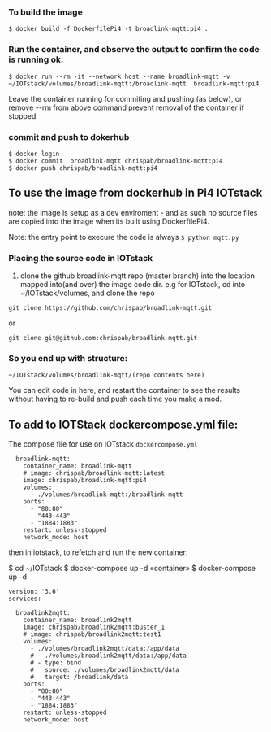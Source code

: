 ### To build the image
```
$ docker build -f DockerfilePi4 -t broadlink-mqtt:pi4 .
```
### Run the container, and observe the output to confirm the code is running ok:
```
$ docker run --rm -it --network host --name broadlink-mqtt -v ~/IOTstack/volumes/broadlink-mqtt:/broadlink-mqtt  broadlink-mqtt:pi4
```
Leave the container running for commiting and pushing (as below), or remove --rm from above command prevent removal of the container if stopped

### commit and push to dokerhub
```
$ docker login
$ docker commit  broadlink-mqtt chrispab/broadlink-mqtt:pi4
$ docker push chrispab/broadlink-mqtt:pi4
```

## To use the image from dockerhub in Pi4 IOTstack
note: the image is setup as a dev enviroment - and as such no source files are copied into the image when its built using DockerfilePi4.

Note: the entry point to execure the code is always `$ python mqtt.py`

### Placing the source code in IOTstack
1. clone the github broadlink-mqtt repo (master branch) into the location mapped into(and over) the image code dir.
e.g for IOTstack, cd into ~/IOTstack/volumes, and clone the repo

`git clone https://github.com/chrispab/broadlink-mqtt.git`

or

`git clone git@github.com:chrispab/broadlink-mqtt.git`
### So you end up with structure:
`~/IOTstack/volumes/broadlink-mqtt/(repo contents here)`

You can edit code in here, and restart the container to see the results without having to re-build and push each time you make a mod.

## To add to IOTStack dockercompose.yml file:
The compose file for use on IOTstack `dockercompose.yml`
```
  broadlink-mqtt:
    container_name: broadlink-mqtt
    # image: chrispab/broadlink-mqtt:latest
    image: chrispab/broadlink-mqtt:pi4
    volumes:
      - ./volumes/broadlink-mqtt:/broadlink-mqtt
    ports:
      - "80:80"
      - "443:443"
      - "1884:1883"
    restart: unless-stopped
    network_mode: host
```

then in iotstack, to refetch and run the new container:


$ cd ~/IOTstack
$ docker-compose up -d «container»
$ docker-compose up -d



```
version: '3.6'
services:

  broadlink2mqtt:
    container_name: broadlink2mqtt
    image: chrispab/broadlink2mqtt:buster_1
    # image: chrispab/broadlink2mqtt:test1
    volumes:
      - ./volumes/broadlink2mqtt/data:/app/data
      # - ./volumes/broadlink2mqtt/data:/app/data
      # - type: bind
      #   source: ./volumes/broadlink2mqtt/data
      #   target: /broadlink/data
    ports:
      - "80:80"
      - "443:443"
      - "1884:1883"
    restart: unless-stopped
    network_mode: host
    
```


